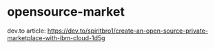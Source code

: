 # opensource-market

dev.to article: https://dev.to/spiritbro1/create-an-open-source-private-marketplace-with-ibm-cloud-1d5g
